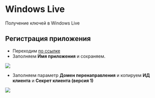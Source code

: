 # Windows Live

Получение ключей в Windows Live

## Регистрация приложения

- Переходим [по ссылке][1]
- Заполняем **Имя приложения** и сохраняем.

[![](https://file.modx.pro/files/a/1/6/a16d0232acf777a27d101186625cdcacs.jpg)](https://file.modx.pro/files/a/1/6/a16d0232acf777a27d101186625cdcac.png)

- Заполняем параметр **Домен перенаправления** и копируем **ИД клиента** и **Секрет клиента (версия 1)**

[![](https://file.modx.pro/files/4/b/6/4b605004d5787de4c7119179c39a6b37s.jpg)](https://file.modx.pro/files/4/b/6/4b605004d5787de4c7119179c39a6b37.png)

[1]: https://account.live.com/developers/applications/create
